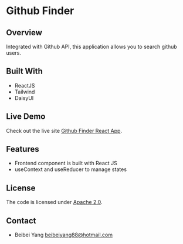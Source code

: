 # Github Finder

## Overview
Integrated with Github API, this application allows you to search github users.

## Built With
- ReactJS
- Tailwind
- DaisyUI

## Live Demo

Check out the live site [Github Finder React App](githubfinder.beibeiyang.dev/).


## Features
- Frontend component is built with React JS
- useContext and useReducer to manage states

## License
The code is licensed under [Apache 2.0](https://www.apache.org/licenses/LICENSE-2.0.txt).

## Contact
- Beibei Yang [beibeiyang88@hotmail.com](mailto:beibeiyang88@hotmail.com)
